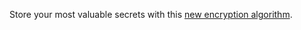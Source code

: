 Store your most valuable secrets with this [new encryption algorithm](https://web5.2019.redpwn.net).
